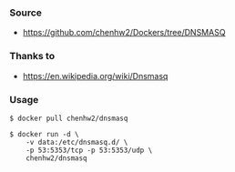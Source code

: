 ### Source
- https://github.com/chenhw2/Dockers/tree/DNSMASQ
  
### Thanks to
- https://en.wikipedia.org/wiki/Dnsmasq

### Usage
```
$ docker pull chenhw2/dnsmasq

$ docker run -d \
    -v data:/etc/dnsmasq.d/ \
    -p 53:5353/tcp -p 53:5353/udp \
    chenhw2/dnsmasq
```
